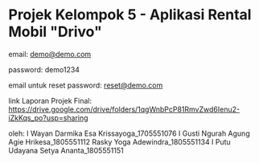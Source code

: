# Projek Kelompok 5 - Aplikasi Rental Mobil "Drivo"

email:
demo@demo.com

password:
demo1234

email untuk reset password:
reset@demo.com

link Laporan Projek Final:
https://drive.google.com/drive/folders/1qgWnbPcP81RmvZwd6Ienu2-iZkKqs_po?usp=sharing

oleh:
I Wayan Darmika Esa Krissayoga_1705551076
I Gusti Ngurah Agung Agie Hrikesa_1805551112
Rasky Yoga Adewindra_1805551134
I Putu Udayana Setya Ananta_1805551151
